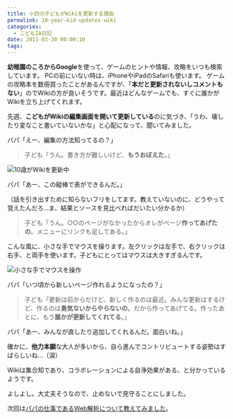 ```yaml
---
title: 小四の子どもがWikiを更新する理由
permalink: 10-year-kid-updates-wiki
categories:
  - こどもIA日記
date: 2011-03-30 00:00:10
tags:
---
```


**幼稚園のころからGoogle**を使って、ゲームのヒントや情報、攻略をいつも検索しています。
PCの前にいない時は、iPhoneやiPadのSafariも使います。
ゲームの攻略本を数冊買ったことがあるんですが、「**本だと更新されないしコメントもない**」のでWikiの方が良いそうです。最近はどんなゲームでも、すぐに誰かがWikiを立ち上げてくれます。

先週、**こどもがWikiの編集画面を開いて更新している**のに気づき、「うわ、壊したり変なこと書いていないかな」と心配になって、聞いてみました。

パパ「えー、編集の方法知ってるの？」

> 子ども「うん。書き方が難しいけど、**もうおぼえた**。」

![10歳がWikiを更新中](/images/ia-kid/201103-wiki-edit.png)

パパ「あー、この縦棒で表ができるんだ。」

（話を引き出すために知らないフリをしてます。教えていないのに、どうやって覚えたんだろ...ま、結果とソースを見比べればだいたい分かるか）

> 子ども「うん。○○のページがなかったからオレがページ**作ってあげたの**。メニューにリンクも足してある。」

こんな風に、小さな手でマウスを操ります。左クリックは左手で、右クリックは右手、と両手を使います。子どもにとってはマウスは大きすぎるんです。

![小さな手でマウスを操作](/images/ia-kid/200909-using-mouse.png)

パパ「いつ頃から新しいページ作れるようになったの？」

> 子ども「更新は前からだけど、新しく作るのは最近。みんな更新はするけど、作るのは**勇気ないからやらないの**。だから作ってあげてる。作ったあとに、もう**誰かが更新してくれてる**。」

パパ「あー、みんなが直したり追加してくれるんだ。面白いね。」

確かに、**他力本願**な大人が多いから、自ら進んでコントリビュートする姿勢はすばらしいね...（涙）

Wikiは集合知であり、コラボレーションによる自浄効果がある、と分かっているようです。

よしよし。大丈夫そうなので、止めないで見守ることにしました。

次回は[パパの仕事であるWeb解析について教えてみました](../measure-school-for-10-year-kid/)。